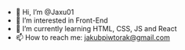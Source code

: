 - 👋 Hi, I’m @Jaxu01
- 👀 I’m interested in Front-End
- 🌱 I’m currently learning HTML, CSS, JS and React
- 📫 How to reach me: jakubpiwtorak@gmail.com

<!---
Jaxu01/Jaxu01 is a ✨ special ✨ repository because its `README.md` (this file) appears on your GitHub profile.
You can click the Preview link to take a look at your changes.
--->
